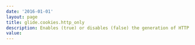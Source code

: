 ```yaml
---
date: '2016-01-01'
layout: page
title: glide.cookies.http_only
description: Enables (true) or disables (false) the generation of HTTP only cookies. Set this property to false to use Approval with E-Signature.
value:  
---
```


